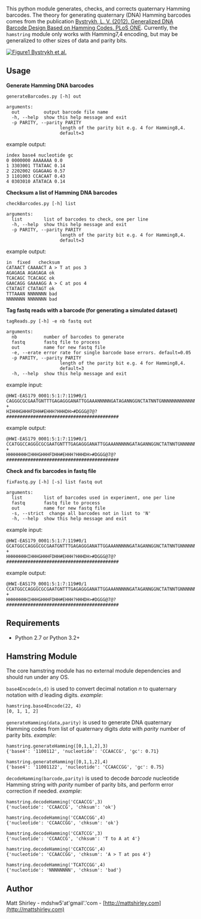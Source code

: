 This python module generates, checks, and corrects quaternary Hamming barcodes. The theory for generating quaternary (DNA) Hamming barcodes comes from the publication [Bystrykh, L. V. (2012). Generalized DNA Barcode Design Based on Hamming Codes. PLoS ONE](http://www.plosone.org/article/info:doi/10.1371/journal.pone.0036852). Currently, the `hamstring` module only works with Hamming7,4 encoding, but may be generalized to other sizes of data and parity bits.

[![Figure1 Bystrykh et al.](redist/figure1.png)](http://journals.plos.org/plosone/article?id=10.1371/journal.pone.0036852#pone-0036852-g001)

## Usage

**Generate Hamming DNA barcodes**

    generateBarcodes.py [-h] out

    arguments:
      out         output barcode file name
      -h, --help  show this help message and exit
      -p PARITY, --parity PARITY
                        length of the parity bit e.g. 4 for Hamming8,4.
                        default=3

example output:

    index base4 nucleotide gc
    0 0000000 AAAAAAA 0.0
    1 3303001 TTATAAC 0.14
    2 2202002 GGAGAAG 0.57
    3 1101003 CCACAAT 0.43
    4 0303010 ATATACA 0.14

**Checksum a list of Hamming DNA barcodes**

    checkBarcodes.py [-h] list

    arguments:
      list        list of barcodes to check, one per line
      -h, --help  show this help message and exit
      -p PARITY, --parity PARITY
                        length of the parity bit e.g. 4 for Hamming8,4.
                        default=3

example output:

    in	fixed	checksum
    CATAACT	CAAAACT	A > T at pos 3
    AGAGAGA	AGAGAGA	ok
    TCACAGC	TCACAGC	ok
    GAACAGG	GAAAAGG	A > C at pos 4
    CTATAGT	CTATAGT	ok
    TTTAAAN	NNNNNNN	bad
    NNNNNNN	NNNNNNN	bad

**Tag fastq reads with a barcode (for generating a simulated dataset)**

    tagReads.py [-h] -e nb fastq out

    arguments:
      nb          number of barcodes to generate
      fastq       fastq file to process
      out         name for new fastq file
      -e, --erate error rate for single barcode base errors. default=0.05
      -p PARITY, --parity PARITY
                        length of the parity bit e.g. 4 for Hamming8,4.
                        default=3
      -h, --help  show this help message and exit

example input:

    @HWI-EAS179_0001:5:1:7:119#0/1
    CAGGGCGCGAATGNTTTGAGAGGGANATTGGAAANNNNNGATAGANNGGNCTATNNTGNNNNNNNNNNNNNNNNNN
    +
    HIHHHGHHHFDHH#EHHH?HHHDH>#DGGG@7@?##########################################

example output:

    @HWI-EAS179_0001:5:1:7:119#0/1
    CCATGGCCAGGGCGCGAATGNTTTGAGAGGGANATTGGAAANNNNNGATAGANNGGNCTATNNTGNNNNNNNNNNNNNNNNNN
    +
    HHHHHHHHIHHHGHHHFDHH#EHHH?HHHDH>#DGGG@7@?##########################################

**Check and fix barcodes in fastq file**

    fixFastq.py [-h] [-s] list fastq out

    arguments:
      list        list of barcodes used in experiment, one per line
      fastq       fastq file to process
      out         name for new fastq file
      -s, --strict  change all barcodes not in list to 'N'
      -h, --help  show this help message and exit

example input:

    @HWI-EAS179_0001:5:1:7:119#0/1
    GCATGGCCAGGGCGCGAATGNTTTGAGAGGGANATTGGAAANNNNNGATAGANNGGNCTATNNTGNNNNNNNNNNNNNNNNNN
    +
    HHHHHHHHIHHHGHHHFDHH#EHHH?HHHDH>#DGGG@7@?##########################################

example output:

    @HWI-EAS179_0001:5:1:7:119#0/1
    CCATGGCCAGGGCGCGAATGNTTTGAGAGGGANATTGGAAANNNNNGATAGANNGGNCTATNNTGNNNNNNNNNNNNNNNNNN
    +
    HHHHHHHHIHHHGHHHFDHH#EHHH?HHHDH>#DGGG@7@?##########################################

## Requirements

- Python 2.7 or Python 3.2+

## Hamstring Module

The core hamstring module has no external module dependencies and should run under any OS.

`base4Encode(n,d)` is used to convert decimal notation *n* to quaternary notation with *d* leading digits. *example*:

    hamstring.base4Encode(22, 4)
    [0, 1, 1, 2]

`generateHamming(data,parity)` is used to generate DNA quaternary Hamming codes from list of quaternary digits *data* with *parity* number of parity bits.
*example*:

    hamstring.generateHamming([0,1,1,2],3)
    {'base4': '1100112', 'nucleotide': 'CCAACCG', 'gc': 0.71}

    hamstring.generateHamming([0,1,1,2],4)
    {'base4': '11001122', 'nucleotide': 'CCAACCGG', 'gc': 0.75}

`decodeHamming(barcode,parity)` is used to decode *barcode* nucleotide Hamming string with *parity* number of parity bits, and perform error correction if needed.
*example*:

    hamstring.decodeHamming('CCAACCG',3)
    {'nucleotide': 'CCAACCG', 'chksum': 'ok'}

    hamstring.decodeHamming('CCAACCGG',4)
    {'nucleotide': 'CCAACCGG', 'chksum': 'ok'}

    hamstring.decodeHamming('CCATCCG',3)
    {'nucleotide': 'CCAACCG', 'chksum': 'T to A at 4'}

    hamstring.decodeHamming('CCATCCGG',4)
    {'nucleotide': 'CCAACCGG', 'chksum': 'A > T at pos 4'}

    hamstring.decodeHamming('TCATCCGG',4)
    {'nucleotide': 'NNNNNNNN', 'chksum': 'bad'}

## Author

Matt Shirley - mdshw5'at'gmail'.'com - [http://mattshirley.com](http://mattshirley.com)
